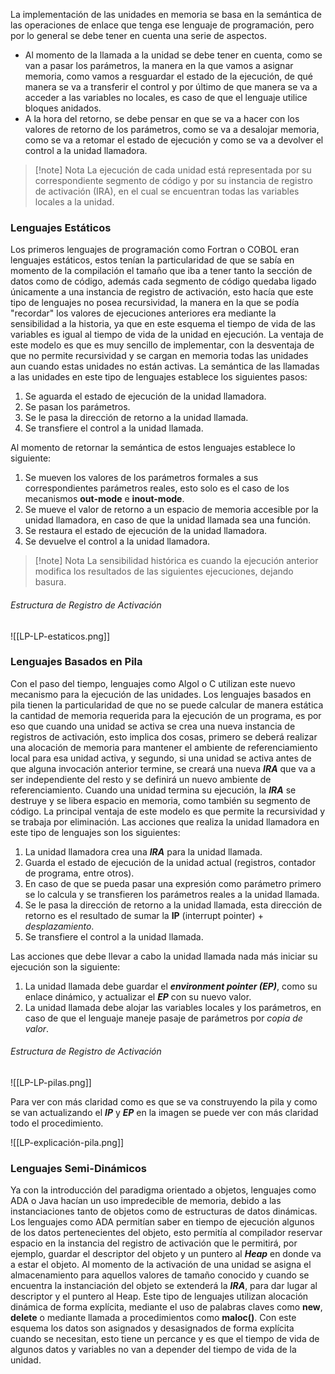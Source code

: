 La implementación de las unidades en memoria se basa en la semántica de las operaciones de enlace que tenga ese lenguaje de programación, pero por lo general se debe tener en cuenta una serie de aspectos.

- Al momento de la llamada a la unidad se debe tener en cuenta, como se van a pasar los parámetros, la manera en la que vamos a asignar memoria, como vamos a resguardar el estado de la ejecución, de qué manera se va a transferir el control y por último de que manera se va a acceder a las variables no locales, es caso de que el lenguaje utilice bloques anidados.
- A la hora del retorno, se debe pensar en que se va a hacer con los valores de retorno de los parámetros, como se va a desalojar memoria, como se va a retomar el estado de ejecución y como se va a devolver el control a la unidad llamadora.

>[!note] Nota
>La ejecución de cada unidad está representada por su correspondiente segmento de código y por su instancia de registro de activación (IRA), en el cual se encuentran todas las variables locales a la unidad.

### Lenguajes Estáticos

Los primeros lenguajes de programación como Fortran o COBOL eran lenguajes estáticos, estos tenían la particularidad de que se sabía en momento de la compilación el tamaño que iba a tener tanto la sección de datos como de código, además cada segmento de código quedaba ligado únicamente a una instancia de registro de activación, esto hacía que este tipo de lenguajes no posea recursividad, la manera en la que se podía "recordar" los valores de ejecuciones anteriores era mediante la sensibilidad a la historia, ya que en este esquema el tiempo de vida de las variables es igual al tiempo de vida de la unidad en ejecución.
La ventaja de este modelo es que es muy sencillo de implementar, con la desventaja de que no permite recursividad y se cargan en memoria todas las unidades aun cuando estas unidades no están activas.
La semántica de las llamadas a las unidades en este tipo de lenguajes establece los siguientes pasos:
1. Se aguarda el estado de ejecución de la unidad llamadora.
2. Se pasan los parámetros.
3. Se le pasa la dirección de retorno a la unidad llamada.
4. Se transfiere el control a la unidad llamada.

Al momento de retornar la semántica de estos lenguajes establece lo siguiente:

1. Se mueven los valores de los parámetros formales a sus correspondientes parámetros reales, esto solo es el caso de los mecanismos **out-mode** e **inout-mode**.
2. Se mueve el valor de retorno a un espacio de memoria accesible por la unidad llamadora, en caso de que la unidad llamada sea una función.
3. Se restaura el estado de ejecución de la unidad llamadora.
4. Se devuelve el control a la unidad llamadora.

>[!note] Nota
>La sensibilidad histórica es cuando la ejecución anterior modifica los resultados de las siguientes ejecuciones, dejando basura.  
###### Estructura de Registro de Activación

![[LP-LP-estaticos.png]]

### Lenguajes Basados en Pila

Con el paso del tiempo, lenguajes como Algol o C utilizan este nuevo mecanismo para la ejecución de las unidades. Los lenguajes basados en pila tienen la particularidad de que no se puede calcular de manera estática la cantidad de memoria requerida para la ejecución de un programa, es por eso que cuando una unidad se activa se crea una nueva instancia de registros de activación, esto implica dos cosas, primero se deberá realizar una alocación de memoria para mantener el ambiente de referenciamiento local para esa unidad activa, y segundo, si una unidad se activa antes de que alguna invocación anterior termine, se creará una nueva ***IRA*** que va a ser independiente del resto y se definirá un nuevo ambiente de referenciamiento. Cuando una unidad termina su ejecución, la ***IRA*** se destruye y se libera espacio en memoria, como también su segmento de código. La principal ventaja de este modelo es que permite la recursividad y se trabaja por eliminación.
Las acciones que realiza la unidad llamadora en este tipo de lenguajes son los siguientes:

1. La unidad llamadora crea una ***IRA*** para la unidad llamada.
2. Guarda el estado de ejecución de la unidad actual (registros, contador de programa, entre otros).
3. En caso de que se pueda pasar una expresión como parámetro primero se lo calcula y se transfieren los parámetros reales a la unidad llamada.
4. Se le pasa la dirección de retorno a la unidad llamada, esta dirección de retorno es el resultado de sumar la **IP** (interrupt pointer) + *desplazamiento*.
5. Se transfiere el control a la unidad llamada.

Las acciones que debe llevar a cabo la unidad llamada nada más iniciar su ejecución son la siguiente:

1. La unidad llamada debe guardar el ***environment pointer (EP)***, como su enlace dinámico, y actualizar el ***EP*** con su nuevo valor.
2. La unidad llamada debe alojar las variables locales y los parámetros, en caso de que el lenguaje maneje pasaje de parámetros por *copia de valor*.

###### Estructura de Registro de Activación

![[LP-LP-pilas.png]]

Para ver con más claridad como es que se va construyendo la pila y como se van actualizando el ***IP*** y ***EP*** en la imagen se puede ver con más claridad todo el procedimiento.

![[LP-explicación-pila.png]]

### Lenguajes Semi-Dinámicos

Ya con la introducción del paradigma orientado a objetos, lenguajes como ADA o Java hacían un uso impredecible de memoria, debido a las instanciaciones tanto de objetos como de estructuras de datos dinámicas. Los lenguajes como ADA permitían saber en tiempo de ejecución algunos de los datos pertenecientes del objeto, esto permitía al compilador reservar espacio en la instancia del registro de activación que le permitirá, por ejemplo, guardar el descriptor del objeto y un puntero al ***Heap*** en donde va a estar el objeto. Al momento de la activación de una unidad se asigna el almacenamiento para aquellos valores de tamaño conocido y cuando se encuentra la instanciación del objeto se extenderá la ***IRA***, para dar lugar al descriptor y el puntero al Heap.
Este tipo de lenguajes utilizan alocación dinámica de forma explícita, mediante el uso de palabras claves como **new**, **delete** o mediante llamada a procedimientos como **maloc()**. Con este esquema los datos son asignados y desasignados de forma explícita cuando se necesitan, esto tiene un percance y es que el tiempo de vida de algunos datos y variables no van a depender del tiempo de vida de la unidad.